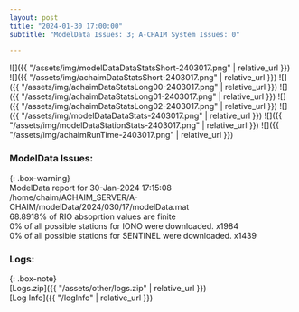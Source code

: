 ```yaml
---
layout: post
title: "2024-01-30 17:00:00"
subtitle: "ModelData Issues: 3; A-CHAIM System Issues: 0"

---
```


![]({{ "/assets/img/modelDataDataStatsShort-2403017.png" | relative_url }})
![]({{ "/assets/img/achaimDataStatsShort-2403017.png" | relative_url }})
![]({{ "/assets/img/achaimDataStatsLong00-2403017.png" | relative_url }})
![]({{ "/assets/img/achaimDataStatsLong01-2403017.png" | relative_url }})
![]({{ "/assets/img/achaimDataStatsLong02-2403017.png" | relative_url }})
![]({{ "/assets/img/modelDataDataStats-2403017.png" | relative_url }})
![]({{ "/assets/img/modelDataStationStats-2403017.png" | relative_url }})
![]({{ "/assets/img/achaimRunTime-2403017.png" | relative_url }})


### ModelData Issues:  
  
{: .box-warning}  
 ModelData report for 30-Jan-2024 17:15:08   
 /home/chaim/ACHAIM_SERVER/A-CHAIM/modelData/2024/030/17/modelData.mat   
 68.8918% of RIO absoprtion values are finite   
 0% of all possible stations for IONO were downloaded. x1984   
 0% of all possible stations for SENTINEL were downloaded. x1439   
  


### Logs:  
  
{: .box-note}  
[Logs.zip]({{ "/assets/other/logs.zip" | relative_url }})  
[Log Info]({{ "/logInfo" | relative_url }})  
